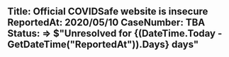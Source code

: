 Title: Official COVIDSafe website is insecure
ReportedAt: 2020/05/10
CaseNumber: TBA
Status: => $"Unresolved for {(DateTime.Today - GetDateTime("ReportedAt")).Days} days"
---

<?# Twitter 1260194548166176775 /?>

<?# Twitter 1260196519325597704 /?>

<?# Raw ?>
<?# Include "https://github.com/foo/bar/me.md" >
<?#/ Raw ?>  